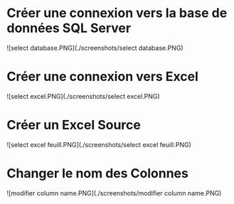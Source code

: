 # Créer une connexion vers la base de données SQL Server


![select database.PNG](./screenshots/select database.PNG)

# Créer une connexion vers Excel


![select excel.PNG](./screenshots/select excel.PNG)



# Créer un Excel Source


![select excel feuill.PNG](./screenshots/select excel feuill.PNG)

# Changer le nom des Colonnes


![modifier column name.PNG](./screenshots/modifier column name.PNG)

# 
